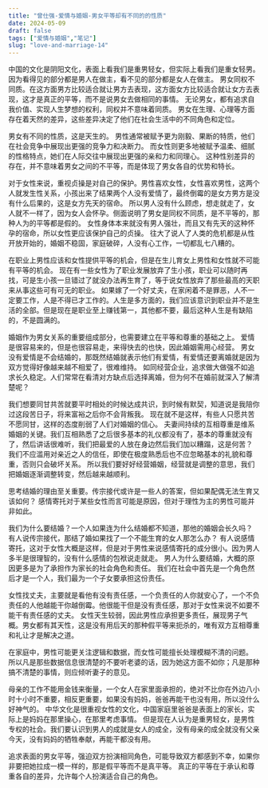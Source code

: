 ```yaml
---
title: "曾仕强-爱情与婚姻-男女平等却有不同的的性质"
date: 2024-05-09
draft: false
tags: ["爱情与婚姻","笔记"]
slug: "love-and-marriage-14"
---
```


中国的文化是阴阳文化，表面上看我们是重男轻女，但实际上看我们是重女轻男。因为看得见的部分都是男人在做主，看不见的部分都是女人在做主。
男女同权不同质。在这方面男方比较适合就让男方去表现，这方面女方比较适合就让女方去表现，这才是真正的平等，而不是说男女去做相同的事情。
无论男女，都有追求自我价值、实现人生梦想的权利，同权并不意味着同质。
男女在生理、心理等方面存在着天然的差异，这些差异决定了他们在社会生活中的不同角色和定位。

男女有不同的性质，这是天生的。
男性通常被赋予更为刚毅、果断的特质，他们在社会竞争中展现出更强的竞争力和决断力。
而女性则更多地被赋予温柔、细腻的性格特点，她们在人际交往中展现出更强的亲和力和同理心。
这种性别差异的存在，并不意味着男女之间的不平等，而是体现了男女各自的优势和特长。

对于女性来说，重视贞操是对自己的保护。男性喜欢女性，女性喜欢男性，这两个人就发生性关系，小孩出来了结果两个人没有爱情了，最终倒霉的是女方男方是没有什么后果的，这是女方先天的宿命。
所以男人没有什么顾虑，想走就走了，女人就不一样了，因为女人会怀孕。侧面说明了男女是同权不同质，是不平等的，那种人为的平等都是假的。
女性身体本来就没有男人强壮，而且又有先天的这种怀孕的宿命，所以女性更应该保护自己的贞操。
往大了说人了人类的危机都是从性开放开始的，婚姻不稳固，家庭破碎，人没有心工作，一切都乱七八糟的。

在职业上男性应该和女性提供平等的机会，但是在生儿育女上男性和女性就不可能有平等的机会。
现在有一些女性为了职业发展放弃了生小孩，职业可以随时再找，可是生小孩一旦错过了就没办法再生育了，等于说女性放弃了那些最高的天职来从事这些可有可无的职业。
如果嫁了一个好丈夫，在家闲着不是罪恶，人不一定要工作，人是不得已才工作的。人生是多方面的，我们应该意识到职业并不是生活的全部。但是现在是职业至上赚钱第一，其他都不要，最后这种人生是有缺陷的，不是圆满的。

婚姻作为男女关系的重要组成部分，也需要建立在平等和尊重的基础之上。
爱情是很容易来的，但是也很容易走，来得快去的也快，因此婚姻需用心经营。
男女没有爱情是不会结婚的，那既然结婚就表示他们有爱情，有爱情还要离婚就是因为双方觉得好像越来越不相爱了，很难维持。
如同经营企业，追求做大做强不如追求长久稳定。人们常常在看清对方缺点后选择离婚，但为何不在婚前就深入了解清楚呢？

我们想要同甘共苦就要平时相处的时候达成共识，到时候有默契，知道说是我陪你过这段苦日子，将来富裕之后你不会背叛我。
现在就不是这样，有些人只愿共苦不愿同甘，这样的态度削弱了人们对婚姻的信心。
夫妻间持续的互相尊重是维系婚姻的关键。我们互相熟悉了之后很多基本的礼仪都没有了，基本的尊重就没有了，然后讲话很难听，我们把最爱的人放在身边然后我们加以糟蹋，这是何苦？
我们不应滥用对亲近之人的信任，即使在极度熟悉后也不应忽略基本的礼貌和尊重，否则只会破坏关系。
所以我们要好好经营婚姻，经营就是调整的意思，我们把婚姻逐渐调整转变，然后越来越顺利。

思考结婚的理由至关重要。传宗接代或许是一些人的答案，但如果配偶无法生育又该如何？
感情寄托对于某些女性而言可能是原因，但对于理性为主的男性可能并非如此。

我们为什么要结婚？一个人如果连为什么结婚都不知道，那他的婚姻会长久吗？
有人说传宗接代，那结了婚如果找了一个不能生育的女人那怎么办？
有人说感情寄托，这对于女性大概是这样，但是对于男性来说感情寄托的成分很小。因为男人多半是很理智的，没有什么感情的包袱说走就走。
男人为什么要结婚，大概的原因更多是为了承担作为家长的社会角色和责任。
我们在社会中首先是一个角色然后才是一个人，我们最为一个子女要承担这份责任。

女性找丈夫，主要就是看他有没有责任感，一个负责任的人你就安心了，一个不负责任的人他越能干你越倒霉。他很能干但是没有责任感，那对于女性来说不如要不能干有责任感的丈夫。
女性天生较弱，因此男性应承担更多责任，展现男子气概。男女都有其天性，这是没有用后天的那种假平等来扼杀的，唯有双方互相尊重和礼让才是解决之道。

在家庭中，男性可能更关注逻辑和数据，而女性可能擅长处理模糊不清的问题。
所以凡是那些数据信息很清楚的不要听老婆的话，因为她这方面不如你；凡是那种搞不清楚的事情，则应倾听妻子的意见。

母亲的工作不能用金钱来衡量，一个女人在家里面承担的，绝对不比你在外边八小时十小时不重要，相反更重要，如果没有妈妈，爸爸再能干也没有用，所以没什么好神气的。
中华文化是很重视女性的文化，中国家庭里爸爸是表面上的家长，实际上是妈妈在那里操心，在那里考虑事情。
但是现在人认为是重男轻女，是男性专权的社会。我们要认识到男人的成就是女人的成全，没有母亲的成全就没有父亲今天，没有妈妈的牺牲奉献，再能干都没有用。

追求表面的男女平等，强迫双方扮演相同角色，可能导致双方都感到不幸，如果你非要把她拉成一模一样的，那是假平等而不是真平等。
真正的平等在于承认和尊重各自的差异，允许每个人扮演适合自己的角色。
